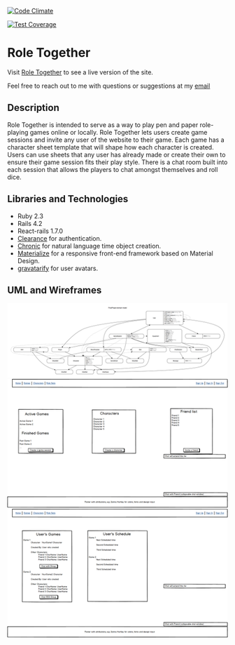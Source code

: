[![Code Climate](https://codeclimate.com/github/DaneCarmichael/final-project/badges/gpa.svg)](https://codeclimate.com/github/DaneCarmichael/final-project)

[![Test Coverage](https://codeclimate.com/github/DaneCarmichael/final-project/badges/coverage.svg)](https://codeclimate.com/github/DaneCarmichael/final-project/coverage)

# Role Together
Visit [Role Together](www.roletogether.com) to see a live version of the site.

Feel free to reach out to me with questions or suggestions at my [email](mailto:carmichaeldane@gmail.com)

## Description
Role Together is intended to serve as a way to play pen and paper role-playing games online or locally. Role Together lets users create game sessions and invite any user of the website to their game. Each game has a character sheet template that will shape how each character is created. Users can use sheets that any user has already made or create their own to ensure their game session fits their play style. There is a chat room built into each session that allows the players to chat amongst themselves and roll dice.


## Libraries and Technologies
* Ruby 2.3
* Rails 4.2
* React-rails 1.7.0
* [Clearance](https://github.com/thoughtbot/clearance) for authentication.
* [Chronic](https://github.com/mojombo/chronic) for natural language time object creation.
* [Materialize](http://materializecss.com/) for a responsive front-end framework based on Material Design.
* [gravatarify](https://github.com/lwe/gravatarify) for user avatars.

## UML and Wireframes
![](./erd.png)
![](./doc/dashboard_desktop.png)
![](./doc/games_index_page.png)
